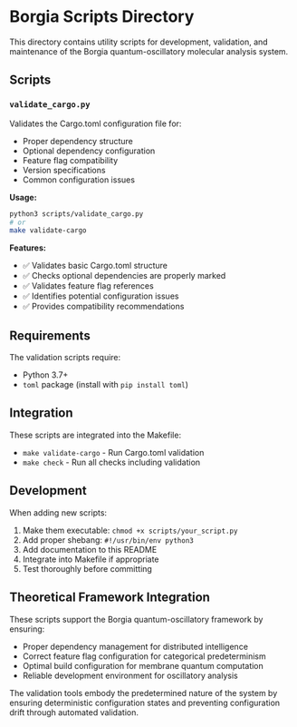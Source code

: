 # Borgia Scripts Directory

This directory contains utility scripts for development, validation, and maintenance of the Borgia quantum-oscillatory molecular analysis system.

## Scripts

### `validate_cargo.py`
Validates the Cargo.toml configuration file for:
- Proper dependency structure
- Optional dependency configuration
- Feature flag compatibility
- Version specifications
- Common configuration issues

**Usage:**
```bash
python3 scripts/validate_cargo.py
# or
make validate-cargo
```

**Features:**
- ✅ Validates basic Cargo.toml structure
- ✅ Checks optional dependencies are properly marked
- ✅ Validates feature flag references
- ✅ Identifies potential configuration issues
- ✅ Provides compatibility recommendations

## Requirements

The validation scripts require:
- Python 3.7+
- `toml` package (install with `pip install toml`)

## Integration

These scripts are integrated into the Makefile:
- `make validate-cargo` - Run Cargo.toml validation
- `make check` - Run all checks including validation

## Development

When adding new scripts:
1. Make them executable: `chmod +x scripts/your_script.py`
2. Add proper shebang: `#!/usr/bin/env python3`
3. Add documentation to this README
4. Integrate into Makefile if appropriate
5. Test thoroughly before committing

## Theoretical Framework Integration

These scripts support the Borgia quantum-oscillatory framework by ensuring:
- Proper dependency management for distributed intelligence
- Correct feature flag configuration for categorical predeterminism
- Optimal build configuration for membrane quantum computation
- Reliable development environment for oscillatory analysis

The validation tools embody the predetermined nature of the system by ensuring deterministic configuration states and preventing configuration drift through automated validation. 